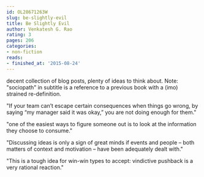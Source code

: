 ```yaml
---
id: OL28671263W
slug: be-slightly-evil
title: Be Slightly Evil
author: Venkatesh G. Rao
rating: 3
pages: 206
categories:
- non-fiction
reads:
- finished_at: '2015-08-24'
---
```

decent collection of blog posts, plenty of ideas to think about. Note: "sociopath" in subtitle is a reference to a previous book with a (imo) strained re-definition.

"If your team can’t escape certain consequences when things go wrong, by saying “my manager said it was okay,” you are not doing enough for them."

"one of the easiest ways to figure someone out is to look at the information they choose to consume."

"Discussing ideas is only a sign of great minds if events and people – both matters of context and motivation – have been adequately dealt with."

"This is a tough idea for win-win types to accept: vindictive pushback is a very rational reaction."
